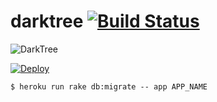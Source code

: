 # darktree [![Build Status](https://travis-ci.org/mogulla3/darktree.svg?branch=master)](https://travis-ci.org/mogulla3/darktree)

![DarkTree](https://raw.githubusercontent.com/mogulla3/darktree/master/darktree.png)

[![Deploy](https://www.herokucdn.com/deploy/button.svg)](https://heroku.com/deploy?template=https://github.com/mogulla3/darktree)

```
$ heroku run rake db:migrate -- app APP_NAME
```

